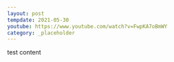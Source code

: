 ```yaml
---
layout: post
tempdate: 2021-05-30
youtube: https://www.youtube.com/watch?v=FwpKA7oBmWY
category: _placeholder
---
```

test content